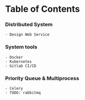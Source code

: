 # Table of Contents

### Distributed System
    - Design Web Service

### System tools
    - Docker
    - Kubernetes
    - Gitlab CI/CD

### Priority Queue & Multiprocess
    - Celery
    - TODO: rabbitmq
